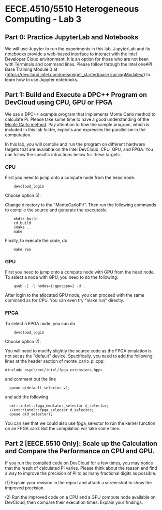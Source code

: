 # EECE.4510/5510 Heterogeneous Computing - Lab 3

## Part 0: Practice JupyterLab and Notebooks

We will use Jupyter to run the experiments in this lab. JupyterLab and its notebooks provide a web-based interface to interact with the Intel Developer Cloud environment. It is an option for those who are not keen with Terminals and command lines. Please follow through the Intel oneAPI Base Training Module 0 at (https://devcloud.intel.com/oneapi/get_started/baseTrainingModules/) to learn how to use Jupyter notebooks.

## Part 1: Build and Execute a DPC++ Program on DevCloud using CPU, GPU or FPGA

We use a DPC++ example program that implements Monte Carlo method to calculate Pi. Please take some time to have a good understanding of the [Monte Carlo method](https://www.geeksforgeeks.org/estimating-value-pi-using-monte-carlo/). Pay attention to how the sample program, which is included in this lab folder, exploits and expresses the parallelism in the computation. 

In this lab, you will compile and run the program on different hardware targets that are available on the Intel DevCloud: CPU, GPU, and FPGA. You can follow the specific intructions below for these targets.

### CPU
First you need to jump onto a compute node from the head node.

```
    devcloud_login
```
Choose option 5).

Change directory to the "MonteCarloPi/". Then run the following commands to compile the source and generate the executable.

```
    mkdir build
    cd build
    cmake ..
    make
```

Finally, to execute the code, do
```
    make run
```

### GPU

First you need to jump onto a compute node with GPU from the head node. To select a node with GPU, you need to do the following:

```
    qsub -I -l nodes=1:gpu:ppn=2 -d .
```

After login to the allocated GPU node, you can proceed with the same command as for CPU. You can even try "make run" directly.

### FPGA

To select a FPGA node, you can do

```
    devcloud_login
```
Choose option 2).

You will need to modify slightly the source code as the FPGA emulation is not set as the "default" device. Specifically, you need to add the following lines at the header section of monte_carlo_pi.cpp:

```
#include <sycl/ext/intel/fpga_extensions.hpp>
```
and comment out the line
```
  queue q(default_selector_v);
```
and add the following
```
  ext::intel::fpga_emulator_selector d_selector;
  //ext::intel::fpga_selector d_selector;
  queue q(d_selector);
```

You can see that we could also use fpga_selector to run the kernel function on an FPGA card. But the compilation will take some time.

## Part 2 [EECE.5510 Only]: Scale up the Calculation and Compare the Performance on CPU and GPU.

If you run the compiled code on DevCloud for a few times, you may notice that the
result of calculated Pi varies. Please think about the reason and find a way to
improve the precision of Pi to as many fractional digits as possible.

(1) Explain your revision in the report and attach a screenshot to show the
improved precision.

(2) Run the improved code on a CPU and a GPU compute node available on
DevCloud, then compare their execution times. Explain your findings.